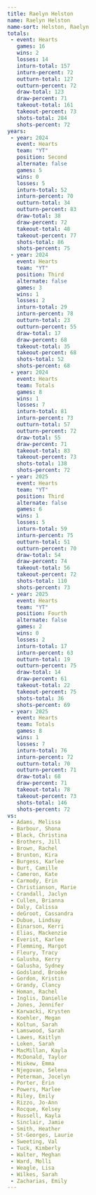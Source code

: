 ```yaml
---
title: Raelyn Helston
name: Raelyn Helston
name-sort: Helston, Raelyn
totals:
 - event: Hearts
   games: 16
   wins: 2
   losses: 14
   inturn-total: 157
   inturn-percent: 72
   outturn-total: 127
   outturn-percent: 72
   draw-total: 123
   draw-percent: 71
   takeout-total: 161
   takeout-percent: 73
   shots-total: 284
   shots-percent: 72
years:
 - year: 2024
   event: Hearts
   team: "YT"
   position: Second
   alternate: false
   games: 5
   wins: 0
   losses: 5
   inturn-total: 52
   inturn-percent: 70
   outturn-total: 34
   outturn-percent: 83
   draw-total: 38
   draw-percent: 72
   takeout-total: 48
   takeout-percent: 77
   shots-total: 86
   shots-percent: 75
 - year: 2024
   event: Hearts
   team: "YT"
   position: Third
   alternate: false
   games: 3
   wins: 1
   losses: 2
   inturn-total: 29
   inturn-percent: 78
   outturn-total: 23
   outturn-percent: 55
   draw-total: 17
   draw-percent: 68
   takeout-total: 35
   takeout-percent: 68
   shots-total: 52
   shots-percent: 68
 - year: 2024
   event: Hearts
   team: Totals
   games: 8
   wins: 1
   losses: 7
   inturn-total: 81
   inturn-percent: 73
   outturn-total: 57
   outturn-percent: 72
   draw-total: 55
   draw-percent: 71
   takeout-total: 83
   takeout-percent: 73
   shots-total: 138
   shots-percent: 72
 - year: 2025
   event: Hearts
   team: "YT"
   position: Third
   alternate: false
   games: 6
   wins: 1
   losses: 5
   inturn-total: 59
   inturn-percent: 75
   outturn-total: 51
   outturn-percent: 70
   draw-total: 54
   draw-percent: 74
   takeout-total: 56
   takeout-percent: 72
   shots-total: 110
   shots-percent: 73
 - year: 2025
   event: Hearts
   team: "YT"
   position: Fourth
   alternate: false
   games: 2
   wins: 0
   losses: 2
   inturn-total: 17
   inturn-percent: 63
   outturn-total: 19
   outturn-percent: 75
   draw-total: 14
   draw-percent: 61
   takeout-total: 22
   takeout-percent: 75
   shots-total: 36
   shots-percent: 69
 - year: 2025
   event: Hearts
   team: Totals
   games: 8
   wins: 1
   losses: 7
   inturn-total: 76
   inturn-percent: 72
   outturn-total: 70
   outturn-percent: 71
   draw-total: 68
   draw-percent: 71
   takeout-total: 78
   takeout-percent: 73
   shots-total: 146
   shots-percent: 72
vs:
 - Adams, Melissa
 - Barbour, Shona
 - Black, Christina
 - Brothers, Jill
 - Brown, Rachel
 - Brunton, Kira
 - Burgess, Karlee
 - Burt, Camille
 - Cameron, Kate
 - Carmody, Erin
 - Christianson, Marie
 - Crandall, Jaclyn
 - Cullen, Brianna
 - Daly, Calissa
 - deGroot, Cassandra
 - Dubue, Lindsay
 - Einarson, Kerri
 - Elias, Mackenzie
 - Everist, Karlee
 - Flemming, Margot
 - Fleury, Tracy
 - Galusha, Kerry
 - Galusha, Sydney
 - Godsland, Brooke
 - Gordon, Kristin
 - Grandy, Clancy
 - Homan, Rachel
 - Inglis, Danielle
 - Jones, Jennifer
 - Karwacki, Krysten
 - Koehler, Megan
 - Koltun, Sarah
 - Lamswood, Sarah
 - Lawes, Kaitlyn
 - Loken, Sarah
 - MacMillan, Kayla
 - McDonald, Taylor
 - Miskew, Emma
 - Njegovan, Selena
 - Peterman, Jocelyn
 - Porter, Erin
 - Powers, Marlee
 - Riley, Emily
 - Rizzo, Jo-Ann
 - Rocque, Kelsey
 - Russell, Kayla
 - Sinclair, Jamie
 - Smith, Heather
 - St-Georges, Laurie
 - Sweeting, Val
 - Tuck, Kimberly
 - Walter, Meghan
 - Ward, Molli
 - Weagle, Lisa
 - Wilkes, Sarah
 - Zacharias, Emily
---
```

